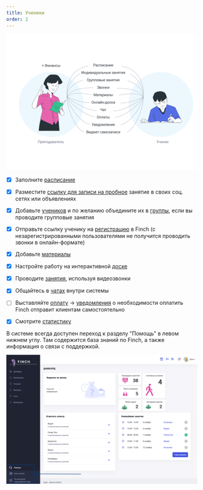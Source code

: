 ```yaml
---
title: Ученики
order: 2
---
```


![](<../.gitbook/assets/image (22).png>)

* [x] Заполните [расписание](./../zanyatiya-i-videozvonki/raspisanie)

* [x] Разместите [ссылку для записи на пробное](./ssylka-zapis-na-probnoe) занятие в своих соц. сетях или объявлениях

* [x] Добавьте [учеников](./../ucheniki-i-gruppy/ucheniki) и по желанию объедините их в [группы](./../ucheniki-i-gruppy/gruppy), если вы проводите групповые занятия

* [x] Отправьте ссылку ученику на [регистрацию](./ssylka-registraciya-uchenika) в Finch (с незарегистрированными пользователями не получится проводить звонки в онлайн-формате)

* [x] Добавьте [материалы](./../materialy/_index)

* [x] Настройте работу на интерактивной [доске](./../zanyatiya-i-videozvonki/provedenie-zanyatii-v-onlain-formate/ispolzovanie-materialov)

* [x] Проводите [занятия](./../zanyatiya-i-videozvonki/provedenie-zanyatii-v-onlain-formate/_index), используя видеозвонки

* [x] Общайтесь в [чатах](./../uvedomleniya-i-chaty/chaty) внутри системы

* [ ] Выставляйте [оплату](./../ucheniki-i-gruppy/stoimost-zanyatii-vystavlenie-oplaty) -> [уведомления](./../uvedomleniya-i-chaty/uvedomleniya-2) о необходимости оплатить Finch отправит клиентам самостоятельно

* [x] Смотрите [статистику](./../statistika/finansy)

В системе всегда доступен переход к разделу "Помощь" в левом нижнем углу. Там содержится база знаний по Finch, а также информация о связи с поддержкой.

![](<../.gitbook/assets/image (120).png>)
